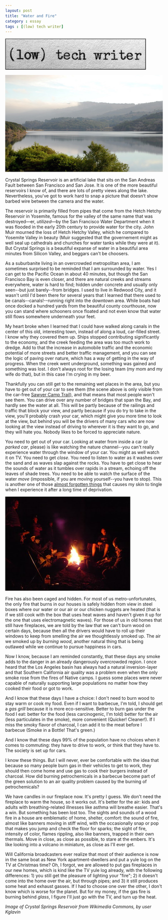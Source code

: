 ```yaml
---
layout: post
title: "Water and Fire"
category : essay
tags : [(low) tech writer]
---
```

[![low tech writer](/assets/ltw/header14.jpg)](http://lowtechwriter.com)

![Water!](/assets/ltw/crystalsprings.jpg)

Crystal Springs Reservoir is an artificial lake that sits on the San Andreas Fault between San Francisco and San Jose. It is one of the more beautiful reservoirs I know of, and there are lots of pretty views along the lake. Nevertheless, you've got to work hard to snap a picture that doesn't show barbed wire between the camera and the water. 

The reservoir is primarily filled from pipes that come from the Hetch Hetchy Reservoir in Yosemite, famous for the valley of the same name that was destroyed&mdash;er, *utilized*&mdash;by the San Francisco Water Department when it was flooded in the early 20th century to provide water for the city. John Muir mourned the loss of Hetch Hetchy Valley, which he compared to Yosemite Valley in beauty (Muir suggested that the governement might as well seal up cathedrals and churches for water tanks while they were at it). But Crystal Springs is a beautiful expanse of water in a beautiful area minutes from Silicon Valley, and beggars can't be choosers. 

As a suburbanite living in an overcrowded metropolitan area, I am sometimes surprised to be reminded that I am surrounded by water. Yes I can get to the Pacific Ocean in about 40 minutes, but though the San Francisco Bay is even closer, and there are natural creeks and streams everywhere, water is hard to find; hidden under concrete and usually only seen--but just barely--from bridges. I used to live in Redwood City, and it wasn't until I'd been there for several years that I learned that there used to be canals--canals!--running right into the downtown area. While boats had once docked a hundred yards from the beautiful county courthouse, now you can stand where schooners once floated and not even know that water still flows somewhere underneath your feet. 

My heart broke when I learned that I could have walked along canals in the center of this old, interesting town, instead of along a loud, car-filled street. I know why they covered them up. Ships stopped contributing significantly to the economy, and the creek feeding the area was too much work to dredge. Add to that the increase in automobile traffic and the economic potential of more streets and better traffic management, and you can see the logic of paving over nature, which has a way of getting in the way of progress. When the creek went underground, something was gained and something was lost. I don't always root for the losing team (my mom and my wife do that), but in this case I'm crying in my beer. 

Thankfully you can still get to the remaining wet places in the area, but you have to get out of your car to see them (the scene above is only visible from the car-free [Sawyer Camp Trail](http://parks.smcgov.org/)), and that means that most people won't see them. You can drive over any number of bridges that span the Bay, and hardly see the water at all. This will be partly because of the railings and traffic that block your view, and partly because if you do try to take in the view, you'll probably crash your car, which might give you more time to look at the view, but behind you will be the drivers of many cars who are now looking at the view instead of driving to wherever it is they want to go, and they will hate you. Nobody likes to be forced to appreciate nature. 

You need to get out of your car. Looking at water from inside a car (*a parked car*, please) is like watching the nature channel--you can't really experience water through the window of your car. You might as well watch it on TV. You need to get *close*. You need to listen to water as it washes over the sand and as waves slap against the rocks. You have to get close to hear the sounds of water as it tumbles over rapids in a stream, echoing off the leaves of shade trees. You need to be able to watch the surface of the water *move* (impossible, if you are moving yourself--you have to stop). This is another one of those [almost forgotten things](https://www.dpmaddalena.com/20090315/silence/) that causes my skin to tingle when I experience it after a long time of deprivation.

[![kit](/assets/ltw/firesm.jpg)](/assets/ltw/firebg.jpg)

Fire has also been caged and hidden. For most of us metro-unfortunates, the only fire that burns in our houses is safely hidden from view in steel boxes where our water or our air or our chicken nuggets are heated (that is if we still cook with the box that uses heat waves and haven't given it up for the one that uses electromagnetic waves). For those of us in old homes that still have fireplaces, we are told by the law that we can't burn wood on certain days, because then all the drivers would have to roll up their windows to keep from smelling the air we thoughtlessly smoked up. The air we smoked up by *burning wood*, another natural thing that is being outlawed while we continue to pursue happiness in cars.

Now I know, because I am reminded constantly, that these days any smoke adds to the danger in an already dangerously overcrowded region. I once heard that the Los Angeles basin has always had a natural inversion-layer and that Southern California air quality was a problem even when the only smoke rose from the fires of Native camps. I guess some places were never capable of naturally supporting large populations no matter how they cooked their food or got to work. 

And I know that these days I have a choice: I don't need to burn wood to stay warm or cook my food. Even if I want to barbecue, I'm told, I should get a *gas grill* because it is more eco-sensitive. Better to burn gas under the food I eat: better for the food (less carcinogenic, I'm told) better for the air (less particulates in the smoke), more convenient (Quicker! Cleaner!). If I miss the smoky flavor of charcoal, I can add it to the meat before I barbecue (Smoke in a Bottle! That's green.)

And I know that these days 99% of the population have no choices when it comes to commuting: they have to drive to work, or think that they have to. The society is set up for cars. 

I know these things. But I will never, ever be comfortable with the idea that because so many people burn gas in their vehicles to get to work, they should then come home and use gas to cook their burgers instead of charcoal. How did burning petrochemicals in a barbecue become part of the green solution to an air quality problem caused by the burning of petrochemicals? 

We have candles in our fireplace now. It's pretty I guess. We don't need the fireplace to warm the house, so it works out. It's better for the air: kids and adults with breathing-related illnesses like asthma will breathe easier. That's a win. But something has been lost too. The sights and sounds of a wood fire in a house are emblematic of home, shelter, comfort: the sound of fire, almost like banners moving in stiff wind, with the occasionally snap or pop that makes you jump and check the floor for sparks; the sight of fire, intensity of color, flames rippling, also like banners, trapped in their own thermals. Move in close, as close as possible, to stare at the embers. It's like looking into a volcano in miniature, as close as I'll ever get.

Will California broadcasters ever realize that most of their audience is now in the same boat as New York apartment-dwellers and put a yule log on the TV at Christmas time? Oh, I forgot, we are allowed to put gas fireplaces in our new homes, which is kind like the TV yule log already, with the following differences: 1) you still get the pleasure of lighting your "fire"; 2) it doesn't come into the home over the air, but through pipes; and 3) it still produces some heat and exhaust gasses. If I had to choose one over the other, I don't know which is worse for the planet. But for my money, if the gas fire is burning behind *glass*, I figure I'll just go with the TV, and turn up the heat.

*Image of Crystal Springs Reservoir from Wikimedia Commons, by user Kglavin*
